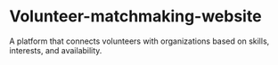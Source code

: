 # Volunteer-matchmaking-website
A platform that connects volunteers with organizations based on skills, interests, and availability.
